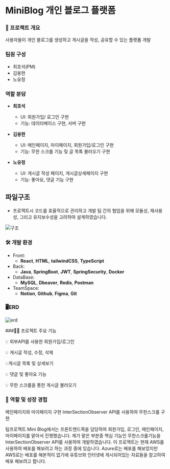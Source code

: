 # MiniBlog 개인 블로그 플랫폼
### 🔖 프로젝트 개요
사용자들이 개인 블로그를 생성하고 게시글을 작성, 공유할 수 있는 플랫폼 개발

### 팀원 구성
- 최호석(PM)
- 김용현
- 노유정
  
### 역할 분담

- **최호석**

  - UI: 회원가입/ 로그인 구현
  - 기능: 데이터베이스 구현, 서버 구현

- **김용현**

  - UI: 메인페이지, 마이페이지, 회원가입/로그인 구현
  - 기능: 무한 스크롤 기능 및 글 목록 불러오기 구현

- **노유정**

  - UI: 게시글 작성 페이지, 게시글상세페이지 구현
  - 기능: 좋아요, 댓글 기능 구현

## 파일구조
- 프로젝트시 코드를 효율적으로 관리하고 개발 팀 간의 협업을 위해 모듈성, 재사용성, 그리고 유지보수성을 고려하여 설계하였습니다.

  
![구조](https://github.com/user-attachments/assets/88a6963c-b1a0-4021-a46e-93d5cb2b4189)

### 🛠️ 개발 환경
- Front:
  - **React**, **HTML**, **tailwindCSS**, **TypeScript**
- Back:
  - **Java**, **SpringBoot**, **JWT**, **SpringSecurity**, **Docker**
- DataBase:
  - **MySQL**, **Dbeaver**, **Redis**, **Postman**
- TeamSpace:
  - **Notion**, **Github**, **Figma**, **Git**
### 🖥️ERD
![erd](https://github.com/user-attachments/assets/0c38ddb8-f30f-4c5a-ac67-8145d8124985)

###👩‍💻 프로젝트 주요 기능

💡 외부API를 사용한 회원가입/로그인


💡 게시글 작성, 수정, 삭제


💡게시글 목록 및 상세보기


💡 댓글 및 좋아요 기능

💡 무한 스크롤을 통한 게시글 불러오기

### 🌿 역할 및 성장 경험

메인페이지와 마이페이지 구현
InterSectionObserver API를 사용하여 무한스크롤 구현

팀프로젝트 Mini Blog에서는 프론트엔드쪽을 담당하여 회원가입, 로그인, 메인페이지, 마이페이지를 맡아서 진행했습니다. 제가 맡은 부분중 핵심 기능인 무한스크롤기능을 InterSectionObserver API를 사용하여 개발하였습니다.
이 프로젝트는 현재 AWS를 사용하여 배포를 해보려고 하는 과정 중에 있습니다. Azure로는 배포를 해보았지만 AWS로는 배포를 해본적이 없기에 유튜브와 인터넷에 게시되어있는 자료들을 참고하여 배포 해보려고 합니다.
